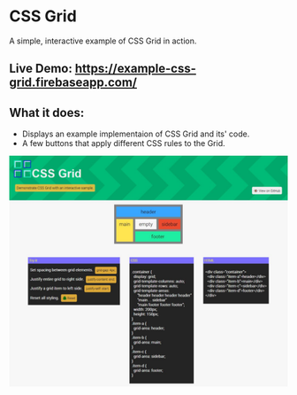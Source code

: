 # CSS Grid
A simple, interactive example of CSS Grid in action.

## Live Demo: https://example-css-grid.firebaseapp.com/

## What it does:
- Displays an example implementaion of CSS Grid and its' code.
- A few buttons that apply different CSS rules to the Grid.

![Preview](https://github.com/dieharders/example-css-grid/blob/master/preview.jpg)